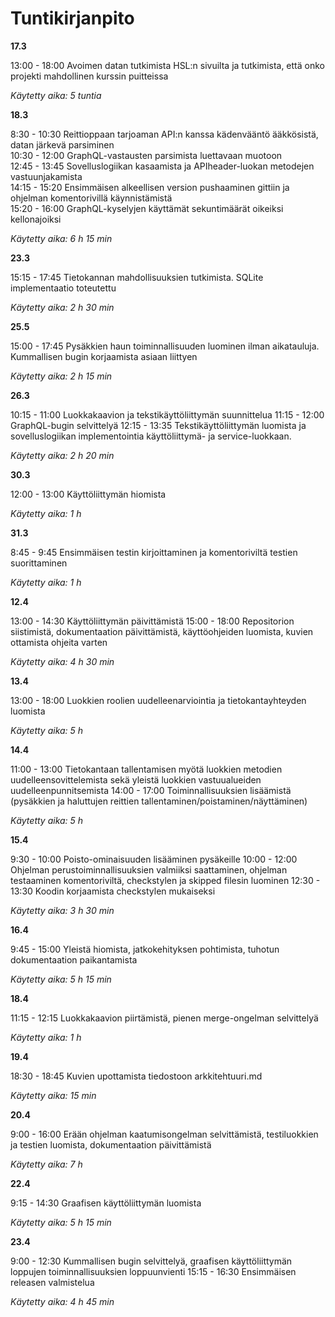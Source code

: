 # Tuntikirjanpito 

**17.3**

13:00 - 18:00 Avoimen datan tutkimista HSL:n sivuilta ja tutkimista, että onko projekti mahdollinen kurssin puitteissa 

*Käytetty aika: 5 tuntia* 

**18.3**

8:30 - 10:30 Reittioppaan tarjoaman API:n kanssa kädenvääntö ääkkösistä, datan järkevä parsiminen  
10:30 - 12:00 GraphQL-vastausten parsimista luettavaan muotoon  
12:45 - 13:45 Sovelluslogiikan kasaamista ja APIheader-luokan metodejen vastuunjakamista  
14:15 - 15:20 Ensimmäisen alkeellisen version pushaaminen gittiin ja ohjelman komentorivillä käynnistämistä  
15:20 - 16:00 GraphQL-kyselyjen käyttämät sekuntimäärät oikeiksi kellonajoiksi  

*Käytetty aika: 6 h 15 min*

**23.3**

15:15 - 17:45 Tietokannan mahdollisuuksien tutkimista. SQLite implementaatio toteutettu  

*Käytetty aika: 2 h 30 min*  

**25.5**

15:00 - 17:45 Pysäkkien haun toiminnallisuuden luominen ilman aikatauluja. Kummallisen bugin korjaamista asiaan liittyen  

*Käytetty aika: 2 h 15 min*  

**26.3**

10:15 - 11:00 Luokkakaavion ja tekstikäyttöliittymän suunnittelua
11:15 - 12:00 GraphQL-bugin selvittelyä
12:15 - 13:35 Tekstikäyttöliittymän luomista ja sovelluslogiikan implementointia käyttöliittymä- ja service-luokkaan. 

*Käytetty aika: 2 h 20 min*

**30.3** 

12:00 - 13:00 Käyttöliittymän hiomista

*Käytetty aika: 1 h*

**31.3**

8:45 - 9:45 Ensimmäisen testin kirjoittaminen ja komentoriviltä testien suorittaminen

*Käytetty aika: 1 h* 

**12.4**

13:00 - 14:30 Käyttöliittymän päivittämistä
15:00 - 18:00 Repositorion siistimistä, dokumentaation päivittämistä, käyttöohjeiden luomista, kuvien ottamista ohjeita varten 

*Käytetty aika: 4 h 30 min* 

**13.4** 

13:00 - 18:00 Luokkien roolien uudelleenarviointia ja tietokantayhteyden luomista 

*Käytetty aika: 5 h* 

**14.4**

11:00 - 13:00 Tietokantaan tallentamisen myötä luokkien metodien uudelleensovittelemista sekä yleistä luokkien vastuualueiden uudelleenpunnitsemista 
14:00 - 17:00 Toiminnallisuuksien lisäämistä (pysäkkien ja haluttujen reittien tallentaminen/poistaminen/näyttäminen) 

*Käytetty aika: 5 h* 

**15.4** 

9:30 - 10:00 Poisto-ominaisuuden lisääminen pysäkeille 
10:00 - 12:00 Ohjelman perustoiminnallisuuksien valmiiksi saattaminen, ohjelman testaaminen komentoriviltä, checkstylen ja skipped filesin luominen 
12:30 - 13:30 Koodin korjaamista checkstylen mukaiseksi 

*Käytetty aika: 3 h 30 min* 

**16.4**

9:45 - 15:00 Yleistä hiomista, jatkokehityksen pohtimista, tuhotun dokumentaation paikantamista 

*Käytetty aika: 5 h 15 min*

**18.4**

11:15 - 12:15 Luokkakaavion piirtämistä, pienen merge-ongelman selvittelyä 

*Käytetty aika: 1 h*

**19.4** 

18:30 - 18:45 Kuvien upottamista tiedostoon arkkitehtuuri.md 

*Käytetty aika: 15 min*

**20.4**

9:00 - 16:00 Erään ohjelman kaatumisongelman selvittämistä, testiluokkien ja testien luomista, dokumentaation päivittämistä 

*Käytetty aika: 7 h* 

**22.4** 
 
9:15 - 14:30 Graafisen käyttöliittymän luomista 

*Käytetty aika: 5 h 15 min* 

**23.4** 
 
9:00 - 12:30 Kummallisen bugin selvittelyä, graafisen käyttöliittymän loppujen toiminnallisuuksien loppuunvienti 
15:15 - 16:30 Ensimmäisen releasen valmistelua 

*Käytetty aika: 4 h 45 min* 
